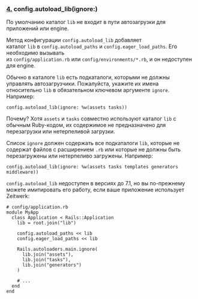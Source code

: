 ### [4.](https://rusrails.ru/autoloading-and-reloading-constants#config-autoload_lib-ignore) config.autoload_lib(ignore:)

По умолчанию каталог `lib` не входит в пути автозагрузки для приложений или engine.

Метод конфигурации `config.autoload_lib` добавляет каталог `lib` в `config.autoload_paths` и `config.eager_load_paths`. Его необходимо вызывать из `config/application.rb` или `config/environments/*.rb`, и он недоступен для engine.

Обычно в каталоге `lib` есть подкаталоги, которыми не должны управлять автозагрузчики. Пожалуйста, укажите их имена относительно `lib` в обязательном ключевом аргументе `ignore`. Например:

```
config.autoload_lib(ignore: %w(assets tasks))
```

Почему? Хотя `assets` и `tasks` совместно используют каталог `lib` с обычным Ruby-кодом, их содержимое не предназначено для перезагрузки или нетерпеливой загрузки.

Список `ignore` должен содержать все подкаталоги `lib`, которые не содержат файлов с расширением `.rb` или которые не должны быть перезагружены или нетерпеливо загружены. Например:

```
config.autoload_lib(ignore: %w(assets tasks templates generators middleware))
```

`config.autoload_lib` недоступен в версиях до 7.1, но вы по-прежнему можете имитировать его работу, если ваше приложение использует Zeitwerk:

```
# config/application.rb
module MyApp
  class Application < Rails::Application
    lib = root.join("lib")

    config.autoload_paths << lib
    config.eager_load_paths << lib

    Rails.autoloaders.main.ignore(
      lib.join("assets"),
      lib.join("tasks"),
      lib.join("generators")
    )

    # ...
  end
end
```
